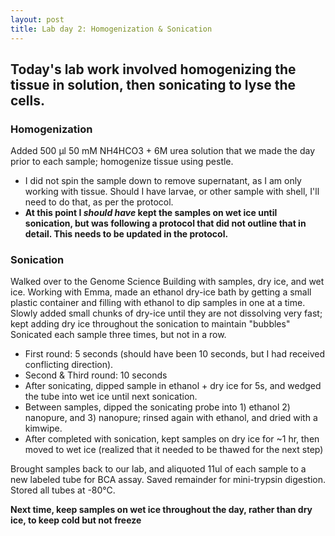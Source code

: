```yaml
---
layout: post
title: Lab day 2: Homogenization & Sonication
---
```


## Today's lab work involved homogenizing the tissue in solution, then sonicating to lyse the cells. 

### Homogenization

Added 500 µl 50 mM NH4HCO3 + 6M urea solution that we made the day prior to each sample; homogenize tissue using pestle.  
 * I did not spin the sample down to remove supernatant, as I am only working with tissue. Should I have larvae, or other sample with shell, I'll need to do that, as per the protocol.  
 * **At this point I _should have_ kept the samples on wet ice until sonication, but was following a protocol that did not outline that in detail. This needs to be updated in the protocol.**  

### Sonication

Walked over to the Genome Science Building with samples, dry ice, and wet ice. Working with Emma, made an ethanol dry-ice bath by getting a small plastic container and filling with ethanol to dip samples in one at a time. Slowly added small chunks of dry-ice until they are not dissolving very fast; kept adding dry ice throughout the sonication to maintain "bubbles"
Sonicated each sample three times, but not in a row. 
 * First round: 5 seconds (should have been 10 seconds, but I had received conflicting direction).
 * Second & Third round: 10 seconds
 * After sonicating, dipped sample in ethanol + dry ice for 5s, and wedged the tube into wet ice until next sonication.
 * Between samples, dipped the sonicating probe into 1) ethanol 2) nanopure, and 3) nanopure; rinsed again with ethanol, and dried with a kimwipe.
 * After completed with sonication, kept samples on dry ice for ~1 hr, then moved to wet ice (realized that it needed to be thawed for the next step) 

Brought samples back to our lab, and aliquoted 11ul of each sample to a new labeled tube for BCA assay. Saved remainder for mini-trypsin digestion. Stored all tubes at -80°C.

**Next time, keep samples on wet ice throughout the day, rather than dry ice, to keep cold but not freeze**
